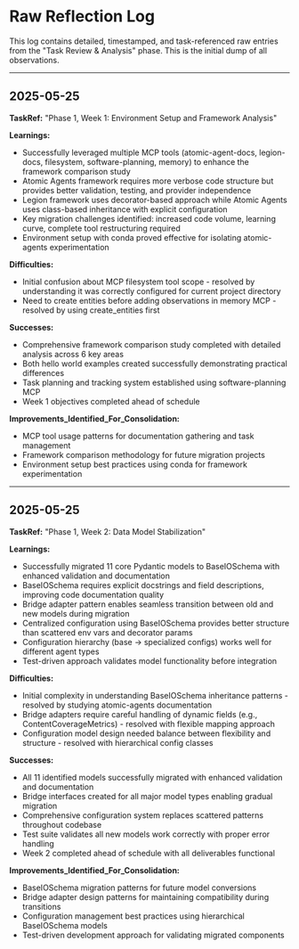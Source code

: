 # Raw Reflection Log

This log contains detailed, timestamped, and task-referenced raw entries from the "Task Review & Analysis" phase. This is the initial dump of all observations.

---

## 2025-05-25
**TaskRef:** "Phase 1, Week 1: Environment Setup and Framework Analysis"

**Learnings:**
- Successfully leveraged multiple MCP tools (atomic-agent-docs, legion-docs, filesystem, software-planning, memory) to enhance the framework comparison study
- Atomic Agents framework requires more verbose code structure but provides better validation, testing, and provider independence
- Legion framework uses decorator-based approach while Atomic Agents uses class-based inheritance with explicit configuration
- Key migration challenges identified: increased code volume, learning curve, complete tool restructuring required
- Environment setup with conda proved effective for isolating atomic-agents experimentation

**Difficulties:**
- Initial confusion about MCP filesystem tool scope - resolved by understanding it was correctly configured for current project directory
- Need to create entities before adding observations in memory MCP - resolved by using create_entities first

**Successes:**
- Comprehensive framework comparison study completed with detailed analysis across 6 key areas
- Both hello world examples created successfully demonstrating practical differences
- Task planning and tracking system established using software-planning MCP
- Week 1 objectives completed ahead of schedule

**Improvements_Identified_For_Consolidation:**
- MCP tool usage patterns for documentation gathering and task management
- Framework comparison methodology for future migration projects
- Environment setup best practices using conda for framework experimentation

---

## 2025-05-25
**TaskRef:** "Phase 1, Week 2: Data Model Stabilization"

**Learnings:**
- Successfully migrated 11 core Pydantic models to BaseIOSchema with enhanced validation and documentation
- BaseIOSchema requires explicit docstrings and field descriptions, improving code documentation quality
- Bridge adapter pattern enables seamless transition between old and new models during migration
- Centralized configuration using BaseIOSchema provides better structure than scattered env vars and decorator params
- Configuration hierarchy (base -> specialized configs) works well for different agent types
- Test-driven approach validates model functionality before integration

**Difficulties:**
- Initial complexity in understanding BaseIOSchema inheritance patterns - resolved by studying atomic-agents documentation
- Bridge adapters require careful handling of dynamic fields (e.g., ContentCoverageMetrics) - resolved with flexible mapping approach
- Configuration model design needed balance between flexibility and structure - resolved with hierarchical config classes

**Successes:**
- All 11 identified models successfully migrated with enhanced validation and documentation
- Bridge interfaces created for all major model types enabling gradual migration
- Comprehensive configuration system replaces scattered patterns throughout codebase
- Test suite validates all new models work correctly with proper error handling
- Week 2 completed ahead of schedule with all deliverables functional

**Improvements_Identified_For_Consolidation:**
- BaseIOSchema migration patterns for future model conversions
- Bridge adapter design patterns for maintaining compatibility during transitions
- Configuration management best practices using hierarchical BaseIOSchema models
- Test-driven development approach for validating migrated components
